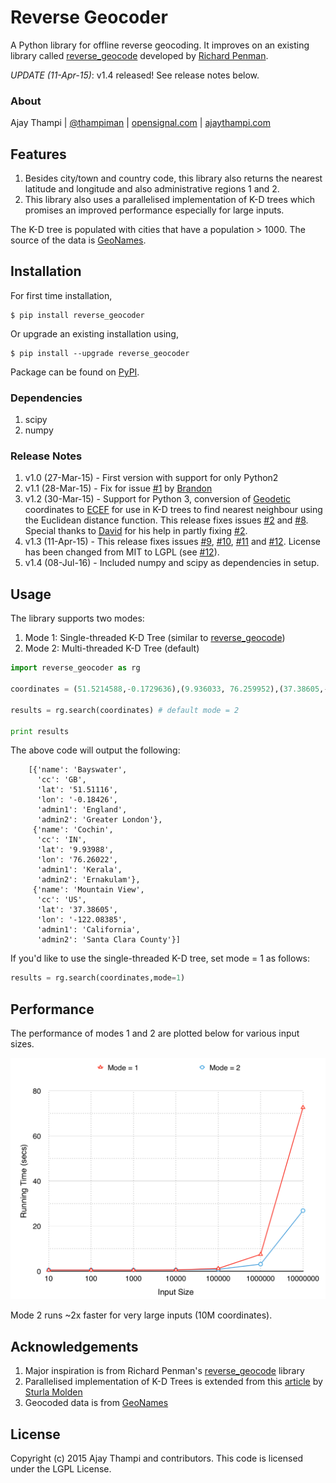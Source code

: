 Reverse Geocoder
=================
A Python library for offline reverse geocoding. It improves on an existing library called [reverse_geocode](https://pypi.python.org/pypi/reverse_geocode/1.0) developed by [Richard Penman](https://bitbucket.org/richardpenman/reverse_geocode).

*UPDATE (11-Apr-15)*: v1.4 released! See release notes below.

### About
Ajay Thampi | [@thampiman](https://twitter.com/thampiman) | [opensignal.com](http://opensignal.com) | [ajaythampi.com](http://ajaythampi.com)

## Features
1. Besides city/town and country code, this library also returns the nearest latitude and longitude and also administrative regions 1 and 2.
2. This library also uses a parallelised implementation of K-D trees which promises an improved performance especially for large inputs.

The K-D tree is populated with cities that have a population > 1000. The source of the data is [GeoNames](http://download.geonames.org/export/dump/).

## Installation
For first time installation,
```
$ pip install reverse_geocoder
```

Or upgrade an existing installation using,
```
$ pip install --upgrade reverse_geocoder
```

Package can be found on [PyPI](https://pypi.python.org/pypi/reverse_geocoder/).

### Dependencies
1. scipy
2. numpy

### Release Notes
1. v1.0 (27-Mar-15) - First version with support for only Python2
2. v1.1 (28-Mar-15) - Fix for issue [#1](https://github.com/thampiman/reverse-geocoder/issues/1) by [Brandon](https://github.com/bdon)
3. v1.2 (30-Mar-15) - Support for Python 3, conversion of [Geodetic](http://en.wikipedia.org/wiki/Geodetic_datum) coordinates to [ECEF](http://en.wikipedia.org/wiki/ECEF) for use in K-D trees to find nearest neighbour using the Euclidean distance function. This release fixes issues [#2](https://github.com/thampiman/reverse-geocoder/issues/2) and [#8](https://github.com/thampiman/reverse-geocoder/issues/8). Special thanks to [David](https://github.com/DavidJFelix) for his help in partly fixing [#2](https://github.com/thampiman/reverse-geocoder/issues/2).
4. v1.3 (11-Apr-15) - This release fixes issues [#9](https://github.com/thampiman/reverse-geocoder/issues/9), [#10](https://github.com/thampiman/reverse-geocoder/issues/10), [#11](https://github.com/thampiman/reverse-geocoder/issues/11) and [#12](https://github.com/thampiman/reverse-geocoder/issues/12). License has been changed from MIT to LGPL (see [#12](https://github.com/thampiman/reverse-geocoder/issues/12)).
5. v1.4 (08-Jul-16) - Included numpy and scipy as dependencies in setup.  

## Usage
The library supports two modes:

1. Mode 1: Single-threaded K-D Tree (similar to [reverse_geocode](https://pypi.python.org/pypi/reverse_geocode/1.0))
2. Mode 2: Multi-threaded K-D Tree (default)

```python
import reverse_geocoder as rg

coordinates = (51.5214588,-0.1729636),(9.936033, 76.259952),(37.38605,-122.08385)

results = rg.search(coordinates) # default mode = 2

print results
```

The above code will output the following:
```
	[{'name': 'Bayswater', 
      'cc': 'GB', 
      'lat': '51.51116',
      'lon': '-0.18426', 
      'admin1': 'England', 
      'admin2': 'Greater London'}, 
     {'name': 'Cochin', 
      'cc': 'IN', 
      'lat': '9.93988',
      'lon': '76.26022', 
      'admin1': 'Kerala', 
      'admin2': 'Ernakulam'},
     {'name': 'Mountain View', 
      'cc': 'US', 
      'lat': '37.38605',
      'lon': '-122.08385', 
      'admin1': 'California', 
      'admin2': 'Santa Clara County'}]
```

If you'd like to use the single-threaded K-D tree, set mode = 1 as follows:
```python
results = rg.search(coordinates,mode=1)
```

## Performance
The performance of modes 1 and 2 are plotted below for various input sizes.

![Performance Comparison](performance.png)

Mode 2 runs ~2x faster for very large inputs (10M coordinates).

## Acknowledgements
1. Major inspiration is from Richard Penman's [reverse_geocode](https://bitbucket.org/richardpenman/reverse_geocode) library 
2. Parallelised implementation of K-D Trees is extended from this [article](http://folk.uio.no/sturlamo/python/multiprocessing-tutorial.pdf) by [Sturla Molden](https://github.com/sturlamolden)
3. Geocoded data is from [GeoNames](http://download.geonames.org/export/dump/)

## License
Copyright (c) 2015 Ajay Thampi and contributors. This code is licensed under the LGPL License.
